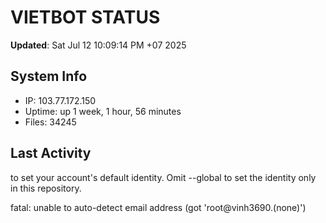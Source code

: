 # VIETBOT STATUS
**Updated**: Sat Jul 12 10:09:14 PM +07 2025

## System Info
- IP: 103.77.172.150
- Uptime: up 1 week, 1 hour, 56 minutes
- Files: 34245

## Last Activity

to set your account's default identity.
Omit --global to set the identity only in this repository.

fatal: unable to auto-detect email address (got 'root@vinh3690.(none)')
